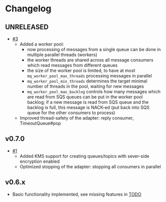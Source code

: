 # Changelog

## UNRELEASED

* [#3](https://github.com/kukushkin/mimi-messaging-sqs_sns/pull/3)
  * Added a worker pool:
    * now processing of messages from a single queue can be done in multiple parallel threads (workers)
    * the worker threads are shared across all message consumers which read messages from different queues
    * the size of the worker pool is limited, to have at most `mq_worker_pool_max_threads` processing messages in parallel
    * `mq_worker_pool_min_threads` determines the target minimal number of threads in the pool, waiting for new messages
    * `mq_worker_pool_max_backlog` controls how many messages which are read from SQS queues can be put in the worker pool backlog; if a new message is read from SQS queue and the backlog is full, this message is NACK-ed (put back into SQS queue for the other consumers to process)
  * Improved thread-safety of the adapter: reply consumer, TimeoutQueue#pop

## v0.7.0

* [#1](https://github.com/kukushkin/mimi-messaging-sqs_sns/pull/1)
  * Added KMS support for creating queues/topics with sever-side encryption enabled
  * Optimized stopping of the adapter: stopping all consumers in parallel


## v0.6.x

* Basic functionality implemented, see missing features in [TODO](TODO.md)
